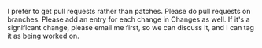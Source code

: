 I prefer to get pull requests rather than patches. Please do pull requests on branches.
Please add an entry for each change in Changes as well.
If it's a significant change, please email me first, so we can discuss it, and I can tag it as being worked on.

